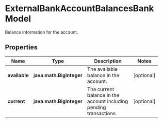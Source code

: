 

# ExternalBankAccountBalancesBankModel

Balance information for the account.

## Properties

| Name | Type | Description | Notes |
|------------ | ------------- | ------------- | -------------|
|**available** | **java.math.BigInteger** | The available balance in the account. |  [optional] |
|**current** | **java.math.BigInteger** | The current balance in the account including pending transactions. |  [optional] |



